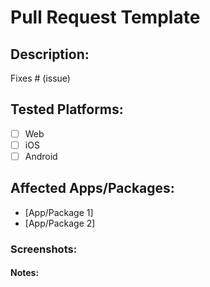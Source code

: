 # Pull Request Template

## Description:
<!-- Provide a brief description of the changes introduced by this pull request. -->

Fixes # (issue)

## Tested Platforms:
<!-- Check the platforms that you have tested this PR on. -->

- [ ] Web
- [ ] iOS
- [ ] Android

## Affected Apps/Packages:
<!-- Specify which apps or packages are affected by this pull request. -->

- [App/Package 1]
- [App/Package 2]

### Screenshots:
<!-- If applicable, add screenshots to showcase the changes visually. -->

#### Notes:
<!-- Add any additional notes or context that reviewers should be aware of. -->


